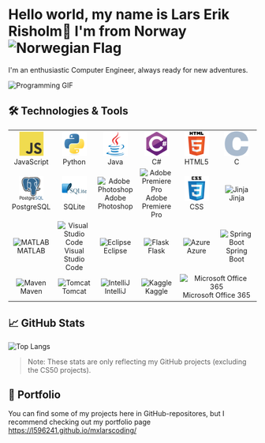 # Hello world, my name is Lars Erik Risholm👋 I'm from Norway <img src="https://upload.wikimedia.org/wikipedia/commons/thumb/d/d9/Flag_of_Norway.svg/1280px-Flag_of_Norway.svg.png" width="30" alt="Norwegian Flag">



I'm an enthusiastic Computer Engineer, always ready for new adventures.

![Programming GIF](https://media.giphy.com/media/qgQUggAC3Pfv687qPC/giphy.gif)


## 🛠 Technologies & Tools

<table>
  <tbody>
    <tr>
      <td align="center" width="16%">
        <img src="https://raw.githubusercontent.com/devicons/devicon/master/icons/javascript/javascript-original.svg" width="50px;" alt="JavaScript"/>
        <br>JavaScript
      </td>
      <td align="center" width="16%">
        <img src="https://raw.githubusercontent.com/devicons/devicon/master/icons/python/python-original.svg" width="50px;" alt="Python"/>
        <br>Python
      </td>
      <td align="center" width="16%">
        <img src="https://raw.githubusercontent.com/devicons/devicon/master/icons/java/java-original.svg" width="50px;" alt="Java"/>
        <br>Java
      </td>
      <td align="center" width="16%">
        <img src="https://raw.githubusercontent.com/devicons/devicon/master/icons/csharp/csharp-original.svg" width="50px;" alt="C#"/>
        <br>C#
      </td>
      <td align="center" width="16%">
        <img src="https://raw.githubusercontent.com/devicons/devicon/master/icons/html5/html5-original-wordmark.svg" width="50px;" alt="HTML5"/>
        <br>HTML5
      </td>
      <td align="center" width="16%">
        <img src="https://raw.githubusercontent.com/devicons/devicon/master/icons/c/c-original.svg" width="50px;" alt="C"/>
        <br>C
      </td>
    </tr>
    <tr>
      <td align="center" width="16%">
        <img src="https://raw.githubusercontent.com/devicons/devicon/master/icons/postgresql/postgresql-original-wordmark.svg" width="50px;" alt="PostgreSQL"/>
        <br>PostgreSQL
      </td>
      <td align="center" width="16%">
        <img src="https://raw.githubusercontent.com/devicons/devicon/master/icons/sqlite/sqlite-original-wordmark.svg" width="50px;" alt="SQLite"/>
        <br>SQLite
      </td>
      <td align="center" width="16%">
        <img src="https://cdn4.iconfinder.com/data/icons/logos-and-brands/512/23_Photoshop_Adobe_logo_logos-512.png" width="50px;" alt="Adobe Photoshop"/>
        <br>Adobe Photoshop
      </td>
      <td align="center" width="16%">
        <img src="https://cdn4.iconfinder.com/data/icons/logos-and-brands/512/8_Premier_Pro_Adobe_logo_logos-512.png" width="50px;" alt="Adobe Premiere Pro"/>
        <br>Adobe Premiere Pro
      </td>
      <td align="center" width="16%">
        <img src="https://raw.githubusercontent.com/devicons/devicon/master/icons/css3/css3-original-wordmark.svg" width="50px;" alt="CSS"/>
        <br>CSS
      </td>
      <td align="center" width="16%">
        <img src="https://raw.githubusercontent.com/pallets/jinja/3fd91e4d11bdd131d8c12805177dbe74d85e7b82/artwork/jinjalogo.svg" width="50px;" alt="Jinja"/>
        <br>Jinja
      </td>
    </tr>
    <tr>
      <td align="center" width="16%">
        <img src="https://user-images.githubusercontent.com/25181517/192106593-610ee31c-995e-4f24-b8e1-0f18eead6fae.png" width="50px;" alt="MATLAB"/>
        <br>MATLAB
      </td>
      <td align="center" width="16%">
        <img src="https://user-images.githubusercontent.com/25181517/192108891-d86b6220-e232-423a-bf5f-90903e6887c3.png" width="50px;" alt="Visual Studio Code"/>
        <br>Visual Studio Code
      </td>
      <td align="center" width="16%">
        <img src="https://user-images.githubusercontent.com/25181517/192108892-6e9b5cdf-4e35-4a70-ad9a-801a93a07c1c.png" width="50px;" alt="Eclipse"/>
        <br>Eclipse
      </td>
      <td align="center" width="16%">
        <img src="https://user-images.githubusercontent.com/25181517/183423775-2276e25d-d43d-4e58-890b-edbc88e915f7.png" width="50px;" alt="Flask"/>
        <br>Flask
      </td>
      <td align="center" width="16%">
        <img src="https://user-images.githubusercontent.com/25181517/183911544-95ad6ba7-09bf-4040-ac44-0adafedb9616.png" width="50px;" alt="Azure"/>
        <br>Azure
      </td>
      <td align="center" width="16%">
        <img src="https://user-images.githubusercontent.com/25181517/183891303-41f257f8-6b3d-487c-aa56-c497b880d0fb.png" width="50px;" alt="Spring Boot"/>
        <br>Spring Boot
      </td>
    </tr>
    <tr>
      <td align="center" width="16%">
        <img src="https://user-images.githubusercontent.com/25181517/117207242-07d5a700-adf4-11eb-975e-be04e62b984b.png" width="50px;" alt="Maven"/>
        <br>Maven
      </td>
      <td align="center" width="16%">
        <img src="https://user-images.githubusercontent.com/25181517/183894676-137319b5-1364-4b6a-ba4f-e9fc94ddc4aa.png" width="50px;" alt="Tomcat"/>
        <br>Tomcat
      </td>
      <td align="center" width="16%">
        <img src="https://user-images.githubusercontent.com/25181517/192108890-200809d1-439c-4e23-90d3-b090cf9a4eea.png" width="50px;" alt="IntelliJ"/>
        <br>IntelliJ
      </td>
      <td align="center" width="16%">
        <img src="https://logowik.com/content/uploads/images/kaggle4255.logowik.com.webp" width="50px;" alt="Kaggle"/>
        <br>Kaggle
      </td>
      <td colspan="2" align="center">
        <img src="https://developer.microsoft.com/_devcom/images/logo-ms-social.png" width="100px;" height="50px;" alt="Microsoft Office 365"/>
        <br>Microsoft Office 365
      </td>
    </tr>
  </tbody>
</table>




## 📈 GitHub Stats

![Top Langs](https://github-readme-stats.vercel.app/api/top-langs/?username=l596241&title_color=ffffff&text_color=c9cacc&icon_color=2bbc8a&bg_color=1d1f21)

> Note: These stats are only reflecting my GitHub projects (excluding the CS50 projects).

## 🎨 Portfolio

You can find some of my projects here in GitHub-repositores, but I recommend checking out my portfolio page https://l596241.github.io/mxlarscoding/

